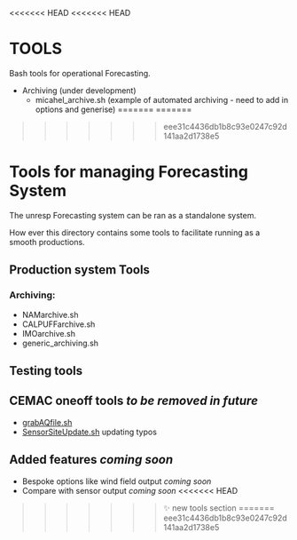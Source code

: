 <<<<<<< HEAD
<<<<<<< HEAD
# TOOLS

Bash tools for operational Forecasting.

* Archiving (under development)
  * micahel_archive.sh (example of automated archiving - need to add in options and generise)
=======
=======
>>>>>>> eee31c4436db1b8c93e0247c92d141aa2d1738e5
# Tools for managing Forecasting System

The unresp Forecasting system can be ran as a standalone system.

How ever this directory contains some tools to facilitate running as a smooth productions.

## Production system Tools

### Archiving:

* NAMarchive.sh
* CALPUFFarchive.sh
* IMOarchive.sh
* generic_archiving.sh

## Testing tools

## CEMAC oneoff tools *to be removed in future*

* [grabAQfile.sh](grabAQfile.sh)
* [SensorSiteUpdate.sh](SensorSiteUpdate.sh) updating typos

## Added features *coming soon*

* Bespoke options like wind field output *coming soon*
* Compare with sensor output   *coming soon*
<<<<<<< HEAD
>>>>>>> :sparkles: new tools section
=======
>>>>>>> eee31c4436db1b8c93e0247c92d141aa2d1738e5
